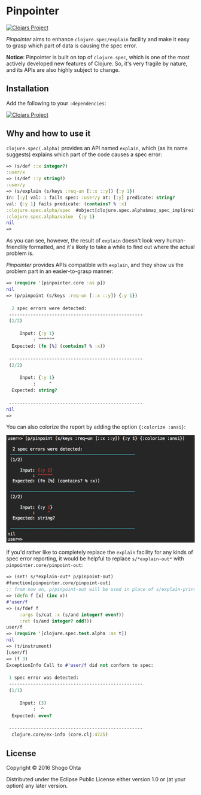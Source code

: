 # Pinpointer
[![Clojars Project](https://img.shields.io/clojars/v/pinpointer.svg)](https://clojars.org/pinpointer)

_Pinpointer_ aims to enhance `clojure.spec/explain` facility and make it easy to grasp which part of data is causing the spec error.

**Notice**: Pinpointer is built on top of `clojure.spec`, which is one of the most actively developed new features of Clojure. So, it's very fragile by nature, and its APIs are also highly subject to change.

## Installation

Add the following to your `:dependencies`:

[![Clojars Project](https://clojars.org/pinpointer/latest-version.svg)](http://clojars.org/pinpointer)

## Why and how to use it

`clojure.spec(.alpha)` provides an API named `explain`, which (as its name suggests) explains which part of the code causes a spec error:

```clj
=> (s/def ::x integer?)
:user/x
=> (s/def ::y string?)
:user/y
=> (s/explain (s/keys :req-un [::x ::y]) {:y 1})
In: [:y] val: 1 fails spec: :user/y at: [:y] predicate: string?
val: {:y 1} fails predicate: (contains? % :x)
:clojure.spec.alpha/spec  #object[clojure.spec.alpha$map_spec_impl$reify__695 0x47cb4017 "clojure.spec.alpha$map_spec_impl$reify__695@47cb4017"]
:clojure.spec.alpha/value  {:y 1}
nil
=>
```

As you can see, however, the result of `explain` doesn't look very human-friendlily formatted, and it's likely to take a while to find out where the actual problem is.

_Pinpointer_ provides APIs compatible with `explain`, and they show us the problem part in an easier-to-grasp manner:

```clj
=> (require '[pinpointer.core :as p])
nil
=> (p/pinpoint (s/keys :req-un [::x ::y]) {:y 1})

  2 spec errors were detected:
 --------------------------------------------------
 (1/2)

     Input: {:y 1}
          : ^^^^^^
  Expected: (fn [%] (contains? % :x))

 --------------------------------------------------
 (2/2)

     Input: {:y 1}
          :     ^
  Expected: string?

 --------------------------------------------------
nil
=>
```

You can also colorize the report by adding the option `{:colorize :ansi}`:

<img src="doc/images/colorized-pinpoint-result.png" width="630">

If you'd rather like to completely replace the `explain` facility for any kinds of spec error reporting, it would be helpful to replace `s/*explain-out*` with `pinpointer.core/pinpoint-out`:

```clj
=> (set! s/*explain-out* p/pinpoint-out)
#function[pinpointer.core/pinpoint-out]
;; from now on, p/pinpoint-out will be used in place of s/explain-printer
=> (defn f [x] (inc x))
#'user/f
=> (s/fdef f
     :args (s/cat :x (s/and integer? even?))
     :ret (s/and integer? odd?))
user/f
=> (require '[clojure.spec.test.alpha :as t])
nil
=> (t/instrument)
[user/f]
=> (f 3)
ExceptionInfo Call to #'user/f did not conform to spec:

 1 spec error was detected:
 --------------------------------------------------
 (1/1)

     Input: (3)
          :  ^
  Expected: even?

 --------------------------------------------------
  clojure.core/ex-info (core.clj:4725)
```

## License

Copyright © 2016 Shogo Ohta

Distributed under the Eclipse Public License either version 1.0 or (at
your option) any later version.
